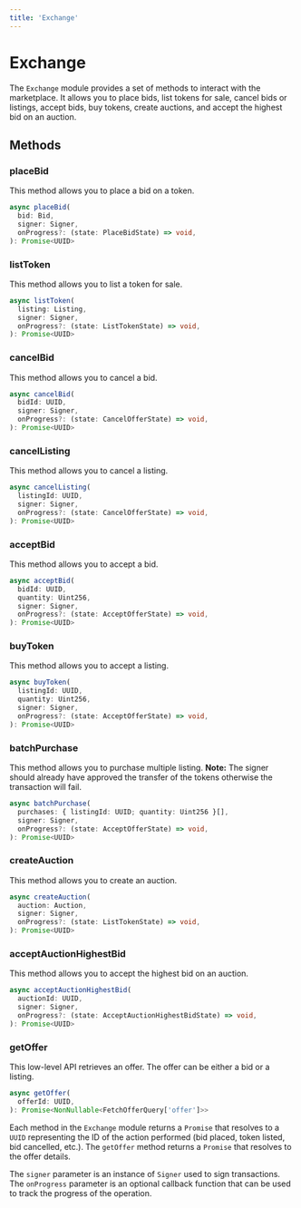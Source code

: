 ```yaml
---
title: 'Exchange'
---
```


# Exchange

The `Exchange` module provides a set of methods to interact with the marketplace. It allows you to place bids, list tokens for sale, cancel bids or listings, accept bids, buy tokens, create auctions, and accept the highest bid on an auction.

## Methods

### placeBid

This method allows you to place a bid on a token.

```ts
async placeBid(
  bid: Bid,
  signer: Signer,
  onProgress?: (state: PlaceBidState) => void,
): Promise<UUID>
```

### listToken

This method allows you to list a token for sale.

```ts
async listToken(
  listing: Listing,
  signer: Signer,
  onProgress?: (state: ListTokenState) => void,
): Promise<UUID>
```

### cancelBid

This method allows you to cancel a bid.

```ts
async cancelBid(
  bidId: UUID,
  signer: Signer,
  onProgress?: (state: CancelOfferState) => void,
): Promise<UUID>
```

### cancelListing

This method allows you to cancel a listing.

```ts
async cancelListing(
  listingId: UUID,
  signer: Signer,
  onProgress?: (state: CancelOfferState) => void,
): Promise<UUID>
```

### acceptBid

This method allows you to accept a bid.

```ts
async acceptBid(
  bidId: UUID,
  quantity: Uint256,
  signer: Signer,
  onProgress?: (state: AcceptOfferState) => void,
): Promise<UUID>
```

### buyToken

This method allows you to accept a listing.

```ts
async buyToken(
  listingId: UUID,
  quantity: Uint256,
  signer: Signer,
  onProgress?: (state: AcceptOfferState) => void,
): Promise<UUID>
```

### batchPurchase

This method allows you to purchase multiple listing.
**Note:** The signer should already have approved the transfer of the tokens otherwise the transaction will fail.

```ts
async batchPurchase(
  purchases: { listingId: UUID; quantity: Uint256 }[],
  signer: Signer,
  onProgress?: (state: AcceptOfferState) => void,
): Promise<UUID>
```

### createAuction

This method allows you to create an auction.

```ts
async createAuction(
  auction: Auction,
  signer: Signer,
  onProgress?: (state: ListTokenState) => void,
): Promise<UUID>
```

### acceptAuctionHighestBid

This method allows you to accept the highest bid on an auction.

```ts
async acceptAuctionHighestBid(
  auctionId: UUID,
  signer: Signer,
  onProgress?: (state: AcceptAuctionHighestBidState) => void,
): Promise<UUID>
```

### getOffer

This low-level API retrieves an offer. The offer can be either a bid or a listing.

```ts
async getOffer(
  offerId: UUID,
): Promise<NonNullable<FetchOfferQuery['offer']>>
```

Each method in the `Exchange` module returns a `Promise` that resolves to a `UUID` representing the ID of the action performed (bid placed, token listed, bid cancelled, etc.). The `getOffer` method returns a `Promise` that resolves to the offer details.

The `signer` parameter is an instance of `Signer` used to sign transactions. The `onProgress` parameter is an optional callback function that can be used to track the progress of the operation.
